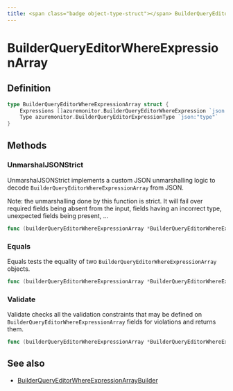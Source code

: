 ```yaml
---
title: <span class="badge object-type-struct"></span> BuilderQueryEditorWhereExpressionArray
---
```

# <span class="badge object-type-struct"></span> BuilderQueryEditorWhereExpressionArray

## Definition

```go
type BuilderQueryEditorWhereExpressionArray struct {
    Expressions []azuremonitor.BuilderQueryEditorWhereExpression `json:"expressions"`
    Type azuremonitor.BuilderQueryEditorExpressionType `json:"type"`
}
```
## Methods

### <span class="badge object-method"></span> UnmarshalJSONStrict

UnmarshalJSONStrict implements a custom JSON unmarshalling logic to decode `BuilderQueryEditorWhereExpressionArray` from JSON.

Note: the unmarshalling done by this function is strict. It will fail over required fields being absent from the input, fields having an incorrect type, unexpected fields being present, …

```go
func (builderQueryEditorWhereExpressionArray *BuilderQueryEditorWhereExpressionArray) UnmarshalJSONStrict(raw []byte) error
```

### <span class="badge object-method"></span> Equals

Equals tests the equality of two `BuilderQueryEditorWhereExpressionArray` objects.

```go
func (builderQueryEditorWhereExpressionArray *BuilderQueryEditorWhereExpressionArray) Equals(other BuilderQueryEditorWhereExpressionArray) bool
```

### <span class="badge object-method"></span> Validate

Validate checks all the validation constraints that may be defined on `BuilderQueryEditorWhereExpressionArray` fields for violations and returns them.

```go
func (builderQueryEditorWhereExpressionArray *BuilderQueryEditorWhereExpressionArray) Validate() error
```

## See also

 * <span class="badge builder"></span> [BuilderQueryEditorWhereExpressionArrayBuilder](./builder-BuilderQueryEditorWhereExpressionArrayBuilder.md)
